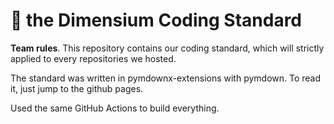 # :triangular_ruler: **the Dimensium Coding Standard**

**Team rules**. This repository contains our coding standard, which will strictly applied to every repositories we hosted.

The standard was written in pymdownx-extensions with pymdown. To read it, just jump to the github pages.

Used the same GitHub Actions to build everything.
